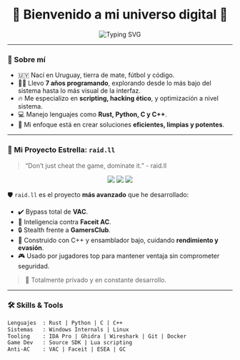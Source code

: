<h1 align="center">👾 Bienvenido a mi universo digital 👾</h1>

<p align="center">
  <img src="https://readme-typing-svg.demolab.com?font=Fira+Code&size=24&pause=1000&center=true&vCenter=true&width=435&lines=Uruguayo+con+7+a%C3%B1os+de+experiencia.;Creador+de+raid.ll+-+el+mejor+antiVAC.;Pasión+por+la+tecnología+y+el+codeo+duro." alt="Typing SVG" />
</p>

---

### 🧠 Sobre mí

- 🇺🇾 Nací en Uruguay, tierra de mate, fútbol y código.
- 👨‍💻 Llevo **7 años programando**, explorando desde lo más bajo del sistema hasta lo más visual de la interfaz.
- 🔥 Me especializo en **scripting, hacking ético**, y optimización a nivel sistema.
- 💻 Manejo lenguajes como **Rust, Python, C y C++**.
- 🎯 Mi enfoque está en crear soluciones **eficientes, limpias y potentes**.

---

### 🚀 Mi Proyecto Estrella: `raid.ll`

> “Don’t just cheat the game, dominate it.” - raid.ll

<div align="center">
  <img src="https://img.shields.io/badge/CS%3AGO-AntiVAC-orange?style=flat-square&logo=counter-strike&logoColor=white" />
  <img src="https://img.shields.io/badge/Faceit%20Undetected-✔️-green?style=flat-square" />
  <img src="https://img.shields.io/badge/GC%20Bypass-On-blue?style=flat-square" />
</div>

🛡️ `raid.ll` es el proyecto **más avanzado** que he desarrollado:
- ✔️ Bypass total de **VAC**.
- 🧠 Inteligencia contra **Faceit AC**.
- 🔒 Stealth frente a **GamersClub**.
- 🔧 Construido con C++ y ensamblador bajo, cuidando **rendimiento y evasión**.
- 🎮 Usado por jugadores top para mantener ventaja sin comprometer seguridad.

> 🔐 Totalmente privado y en constante desarrollo.

---



### 🛠️ Skills & Tools

```txt
Lenguajes  : Rust | Python | C | C++
Sistemas   : Windows Internals | Linux
Tooling    : IDA Pro | Ghidra | Wireshark | Git | Docker
Game Dev   : Source SDK | Lua scripting
Anti-AC    : VAC | Faceit | ESEA | GC
